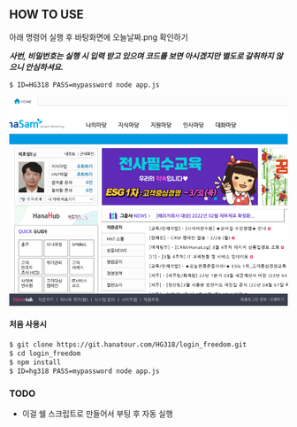 ## HOW TO USE 

아래 명령어 실행 후 바탕화면에 오늘날짜.png 확인하기

***사번, 비밀번호는 실행 시 입력 받고 있으며 코드를 보면 아시겠지만 별도로 갈취하지 않으니 안심하셔요.***


```
$ ID=HG318 PASS=mypassword node app.js 
```



![ex_screenshot](./20220328_163912.png)



#### 처음 사용시 

```
$ git clone https://git.hanatour.com/HG318/login_freedom.git
$ cd login_freedom 
$ npm install 
$ ID=hg318 PASS=mypassword node app.js 
```


### TODO 
- 이걸 쉘 스크립트로 만들어서 부팅 후 자동 실행 